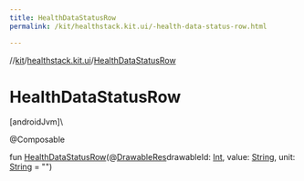 ```yaml
---
title: HealthDataStatusRow
permalink: /kit/healthstack.kit.ui/-health-data-status-row.html

---
```

//[kit](/kit.html)/[healthstack.kit.ui](index.html)/[HealthDataStatusRow](-health-data-status-row.html)



# HealthDataStatusRow



[androidJvm]\




@Composable



fun [HealthDataStatusRow](-health-data-status-row.html)(@[DrawableRes](https://developer.android.com/reference/kotlin/androidx/annotation/DrawableRes.html)drawableId: [Int](https://kotlinlang.org/api/latest/jvm/stdlib/kotlin/-int/index.html), value: [String](https://kotlinlang.org/api/latest/jvm/stdlib/kotlin/-string/index.html), unit: [String](https://kotlinlang.org/api/latest/jvm/stdlib/kotlin/-string/index.html) = &quot;&quot;)




